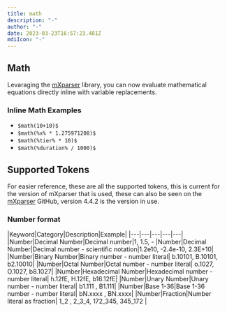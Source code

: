 ```yaml
---
title: math
description: "-"
author: "-"
date: 2023-03-23T16:57:23.481Z
mdiIcon: "-"
---
```

## Math
Levaraging the [mXparser](https://github.com/mariuszgromada/MathParser.org-mXparser) library, you can now evaluate mathematical equations directly inline with variable replacements.

### Inline Math Examples
- `$math(10+10)$`
- `$math(%x% * 1.275971208)$`
- `$math(%tier% * 10)$`
- `$math(%duration% / 1000)$`

## Supported Tokens
For easier reference, these are all the supported tokens, this is current for the version of mXparser that is used, these can also be seen on the [mXparser](https://github.com/mariuszgromada/MathParser.org-mXparser) GitHub, version 4.4.2 is the version in use.

### Number format
|Keyword|Category|Description|Example|
|---|---|---|---|---|
|Number|Decimal Number|Decimal number|1, 1.5, -
|Number|Decimal Number|Decimal number - scientific notation|1.2e10, -2.4e-10, 2.3E+10|
|Number|Binary Number|Binary number - number literal| b.10101, B.10101, b2.10010|
|Number|Octal Number|Octal number - number literal| o.1027, O.1027, b8.1027|
|Number|Hexadecimal Number|Hexadecimal number - number literal| h.12fE, H.12fE, b16.12fE|
|Number|Unary Number|Unary number - number literal| b1.111 , B1.111|
|Number|Base 1-36|Base 1-36 number - number literal| bN.xxxx , BN.xxxx|
|Number|Fraction|Number literal as fraction| 1_2 , 2_3_4, 172_345, 345_172 |